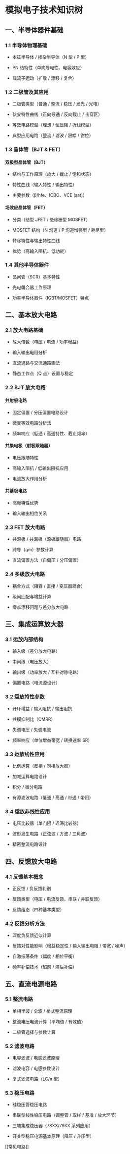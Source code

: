 # 模拟电子技术知识树

## 一、半导体器件基础

### 1.1 半导体物理基础

- 本征半导体 / 掺杂半导体（N 型 / P 型）

- PN 结特性（单向导电性、电容效应）

- 载流子运动（扩散 / 漂移 / 复合）

### 1.2 二极管及其应用

- 二极管类型（普通 / 整流 / 稳压 / 发光 / 光电）

- 伏安特性曲线（正向导通 / 反向截止 / 击穿区）

- 等效电路模型（理想 / 恒压降 / 折线模型）

- 典型应用电路（整流 / 滤波 / 限幅 / 钳位）

### 1.3 晶体管（BJT & FET）

#### 双极型晶体管（BJT）

- 结构与工作原理（放大 / 截止 / 饱和状态）

- 特性曲线（输入特性 / 输出特性）

- 主要参数（β/hfe、ICBO、VCE (sat)）

#### 场效应晶体管（FET）

- 分类（结型 JFET / 绝缘栅型 MOSFET）

- MOSFET 结构（N 沟道 / P 沟道增强型 / 耗尽型）

- 转移特性与输出特性曲线

- 优势（高输入阻抗、低功耗）

### 1.4 其他半导体器件

- 晶闸管（SCR）基本特性

- 光电耦合器工作原理

- 功率半导体器件（IGBT/MOSFET）特点

## 二、基本放大电路

### 2.1 放大电路基础

- 放大倍数（电压 / 电流 / 功率增益）

- 输入输出电阻分析

- 直流通路与交流通路画法

- 静态工作点（Q 点）设置与稳定

### 2.2 BJT 放大电路

#### 共射极电路

- 固定偏置 / 分压偏置电路设计

- 微变等效电路分析法

- 频率响应（低通 / 高通特性、截止频率）

#### 共集电极（射极跟随器）

- 电压跟随特性

- 高输入阻抗 / 低输出阻抗应用

- 电流放大作用分析

#### 共基极电路

- 高频特性优势

- 输入输出相位关系

### 2.3 FET 放大电路

- 共源极 / 共漏极（源极跟随器）电路

- 跨导（gm）参数计算

- 直流偏置方法（自偏压 / 分压偏置）

### 2.4 多级放大电路

- 耦合方式（阻容 / 直接 / 变压器耦合）

- 级间匹配与增益计算

- 零点漂移问题与差分放大电路

## 三、集成运算放大器

### 3.1 运放内部结构

- 输入级（差分放大电路）

- 中间级（电压放大）

- 输出级（功率放大 / 互补对称电路）

- 偏置电路（电流源设计）

### 3.2 运放特性参数

- 开环增益 / 输入阻抗 / 输出阻抗

- 共模抑制比（CMRR）

- 失调电压 / 失调电流

- 频率响应（单位增益带宽 / 转换速率 SR）

### 3.3 运放线性应用

- 比例运算（反相 / 同相放大器）

- 加减运算电路设计

- 积分 / 微分电路

- 有源滤波电路（低通 / 高通 / 带通 / 带阻）

### 3.4 运放非线性应用

- 电压比较器（单门限 / 迟滞比较器）

- 波形发生电路（正弦波 / 方波 / 三角波）

- 精密整流电路设计

## 四、反馈放大电路

### 4.1 反馈基本概念

- 正反馈 / 负反馈判别

- 反馈类型（电压 / 电流反馈，串联 / 并联反馈）

- 反馈组态（四种基本类型）

### 4.2 反馈分析方法

- 深度负反馈近似计算

- 反馈对性能影响（增益稳定性 / 输入输出电阻 / 带宽 / 噪声）

- 自激振荡条件（幅度 / 相位平衡）

- 频率补偿技术（超前 / 滞后补偿）

## 五、直流电源电路

### 5.1 整流电路

- 单相半波 / 全波 / 桥式整流原理

- 整流电压电流计算（平均值 / 有效值）

- 二极管选择与参数计算

### 5.2 滤波电路

- 电容滤波 / 电感滤波原理

- 滤波电容 / 电感参数设计

- 复式滤波电路（LC/π 型）

### 5.3 稳压电路

- 硅稳压管稳压电路

- 串联型线性稳压电路（调整管 / 取样 / 基准 / 放大环节）

- 三端集成稳压器（78XX/79XX 系列应用）

- 开关型稳压电源基本原理（降压 / 升压型）

[[常见电路]]